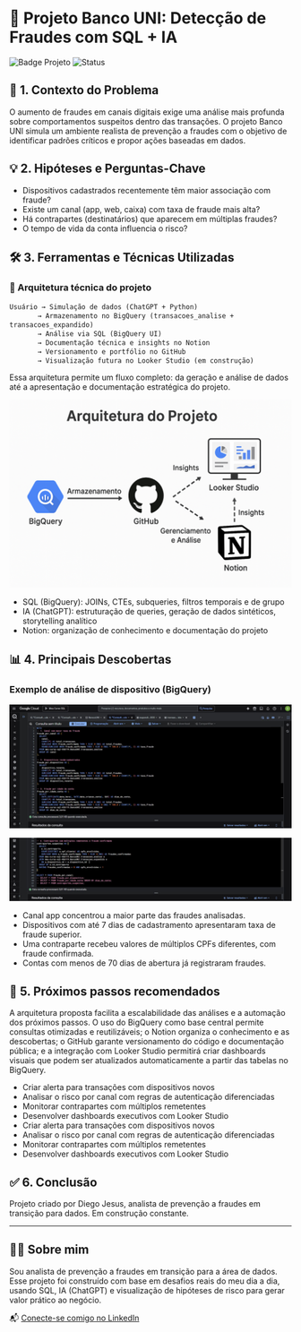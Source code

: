# 🏦 Projeto Banco UNI: Detecção de Fraudes com SQL + IA

![Badge Projeto](https://img.shields.io/badge/SQL-BigQuery-blue)
![Status](https://img.shields.io/badge/status-em%20desenvolvimento-yellow)

## 🔎 1. Contexto do Problema

O aumento de fraudes em canais digitais exige uma análise mais profunda sobre comportamentos suspeitos dentro das transações. O projeto Banco UNI simula um ambiente realista de prevenção a fraudes com o objetivo de identificar padrões críticos e propor ações baseadas em dados.

## 💡 2. Hipóteses e Perguntas-Chave

* Dispositivos cadastrados recentemente têm maior associação com fraude?
* Existe um canal (app, web, caixa) com taxa de fraude mais alta?
* Há contrapartes (destinatários) que aparecem em múltiplas fraudes?
* O tempo de vida da conta influencia o risco?

## 🛠️ 3. Ferramentas e Técnicas Utilizadas

### 🔧 Arquitetura técnica do projeto

```
Usuário → Simulação de dados (ChatGPT + Python) 
       → Armazenamento no BigQuery (transacoes_analise + transacoes_expandido)
       → Análise via SQL (BigQuery UI)
       → Documentação técnica e insights no Notion
       → Versionamento e portfólio no GitHub
       → Visualização futura no Looker Studio (em construção)
```

Essa arquitetura permite um fluxo completo: da geração e análise de dados até a apresentação e documentação estratégica do projeto.

![Query executada 3](https://raw.githubusercontent.com/diego-jesus/banco-uni-deteccao-fraudes/main/img/arquitetura-projeto.png)

* SQL (BigQuery): JOINs, CTEs, subqueries, filtros temporais e de grupo
* IA (ChatGPT): estruturação de queries, geração de dados sintéticos, storytelling analítico
* Notion: organização de conhecimento e documentação do projeto

## 📊 4. Principais Descobertas

### Exemplo de análise de dispositivo (BigQuery)

![Query executada 1](https://raw.githubusercontent.com/diego-jesus/banco-uni-deteccao-fraudes/main/img/query-dispositivo1.png)

![Query executada 2](https://raw.githubusercontent.com/diego-jesus/banco-uni-deteccao-fraudes/main/img/query-dispositivo2.png)

* Canal app concentrou a maior parte das fraudes analisadas.
* Dispositivos com até 7 dias de cadastramento apresentaram taxa de fraude superior.
* Uma contraparte recebeu valores de múltiplos CPFs diferentes, com fraude confirmada.
* Contas com menos de 70 dias de abertura já registraram fraudes.

## 🎯 5. Próximos passos recomendados

A arquitetura proposta facilita a escalabilidade das análises e a automação dos próximos passos. O uso do BigQuery como base central permite consultas otimizadas e reutilizáveis; o Notion organiza o conhecimento e as descobertas; o GitHub garante versionamento do código e documentação pública; e a integração com Looker Studio permitirá criar dashboards visuais que podem ser atualizados automaticamente a partir das tabelas no BigQuery.

* Criar alerta para transações com dispositivos novos
* Analisar o risco por canal com regras de autenticação diferenciadas
* Monitorar contrapartes com múltiplos remetentes
* Desenvolver dashboards executivos com Looker Studio
* Criar alerta para transações com dispositivos novos
* Analisar o risco por canal com regras de autenticação diferenciadas
* Monitorar contrapartes com múltiplos remetentes
* Desenvolver dashboards executivos com Looker Studio

## ✅ 6. Conclusão

Projeto criado por Diego Jesus, analista de prevenção a fraudes em transição para dados. Em construção constante.

---

## 👨‍💻 Sobre mim

Sou analista de prevenção a fraudes em transição para a área de dados. Esse projeto foi construído com base em desafios reais do meu dia a dia, usando SQL, IA (ChatGPT) e visualização de hipóteses de risco para gerar valor prático ao negócio.

📬 [Conecte-se comigo no LinkedIn](https://www.linkedin.com/in/diego-jesus-317302178/)
